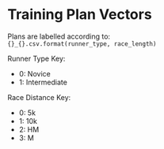 # Training Plan Vectors

Plans are labelled according to:  
    `{}_{}.csv.format(runner_type, race_length)`

Runner Type Key:  
- 0: Novice  
- 1: Intermediate  

Race Distance Key:  
- 0: 5k  
- 1: 10k  
- 2: HM  
- 3: M  

